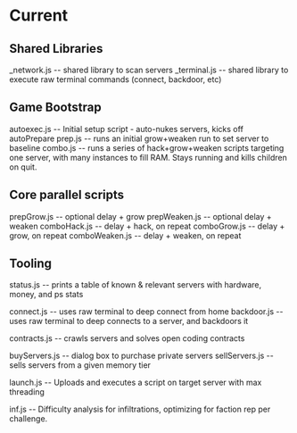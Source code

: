 # Current

## Shared Libraries
_network.js -- shared library to scan servers
_terminal.js -- shared library to execute raw terminal commands (connect, backdoor, etc)

## Game Bootstrap
autoexec.js -- Initial setup script - auto-nukes servers, kicks off autoPrepare
prep.js -- runs an initial grow+weaken run to set server to baseline
combo.js -- runs a series of hack+grow+weaken scripts targeting one server, with many instances to fill RAM. Stays running and kills children on quit.

## Core parallel scripts
prepGrow.js -- optional delay + grow
prepWeaken.js -- optional delay + weaken
comboHack.js -- delay + hack, on repeat
comboGrow.js -- delay + grow, on repeat
comboWeaken.js -- delay + weaken, on repeat

## Tooling
status.js -- prints a table of known & relevant servers with hardware, money, and ps stats

connect.js -- uses raw terminal to deep connect from home
backdoor.js -- uses raw terminal to deep connects to a server, and backdoors it

contracts.js -- crawls servers and solves open coding contracts

buyServers.js -- dialog box to purchase private servers
sellServers.js -- sells servers from a given memory tier

launch.js -- Uploads and executes a script on target server with max threading

inf.js -- Difficulty analysis for infiltrations, optimizing for faction rep per challenge.
